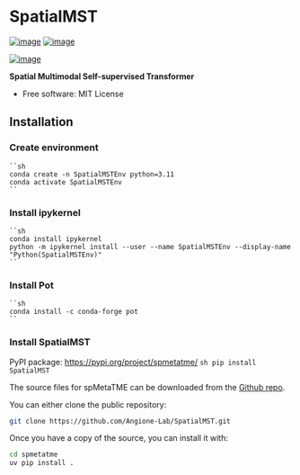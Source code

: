 # SpatialMST


[![image](https://img.shields.io/pypi/v/SpatialMST.svg)](https://pypi.python.org/pypi/SpatialMST)
[![image](https://img.shields.io/conda/vn/conda-forge/SpatialMST.svg)](https://anaconda.org/conda-forge/SpatialMST)

[![image](https://pyup.io/repos/github/SurajRepo/SpatialMST/shield.svg)](https://pyup.io/repos/github/SurajRepo/SpatialMST)


**Spatial Multimodal Self-supervised Transformer**


-   Free software: MIT License

## Installation
### Create environment
    ``sh
    conda create -n SpatialMSTEnv python=3.11
    conda activate SpatialMSTEnv
    ``
### Install ipykernel
    ``sh
    conda install ipykernel
    python -m ipykernel install --user --name SpatialMSTEnv --display-name "Python(SpatialMSTEnv)"
    ``
### Install Pot
    ``sh
    conda install -c conda-forge pot
    ``
### Install SpatialMST
PyPI package: https://pypi.org/project/spmetatme/
    ``sh
        pip install SpatialMST
    ``

The source files for spMetaTME can be downloaded from the [Github repo](https://github.com/Angione-Lab/SpatialMST.git).

You can either clone the public repository:

```sh
git clone https://github.com/Angione-Lab/SpatialMST.git
```

Once you have a copy of the source, you can install it with:

```sh
cd spmetatme
uv pip install .
```
